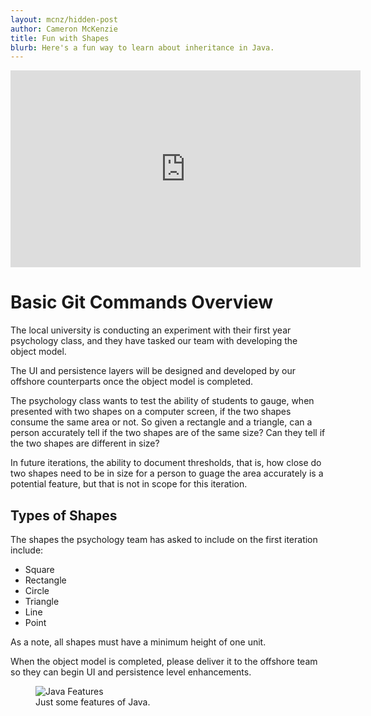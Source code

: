 ```yaml
---
layout: mcnz/hidden-post
author: Cameron McKenzie
title: Fun with Shapes
blurb: Here's a fun way to learn about inheritance in Java.
---
```


<div class="embed-responsive embed-responsive-16by9">
<iframe width="560" height="315" src="https://www.youtube.com/embed/3yBIRmUJhio" frameborder="0" allow="accelerometer; autoplay; clipboard-write; encrypted-media; gyroscope; picture-in-picture" allowfullscreen></iframe>
</div>

# Basic Git Commands Overview

The local university is conducting an experiment with their first year psychology class, and they have tasked our team with developing the object model. 

The UI and persistence layers will be designed and developed by our offshore counterparts once the object model is completed.

The psychology class wants to test the ability of students to gauge, when presented with two shapes on a computer screen, if the two shapes consume the same area or not. So given a rectangle and a triangle, can a person accurately tell if the two shapes are of the same size? Can they tell if the two shapes are different in size?

In future iterations, the ability to document thresholds, that is, how close do two shapes need to be in size for a person to guage the area accurately is a potential feature, but that is not in scope for this iteration.

## Types of Shapes

The shapes the psychology team has asked to include on the first iteration include:

* Square
* Rectangle
* Circle
* Triangle
* Line
* Point

As a note, all shapes must have a minimum height of one unit.

When the object model is completed, please deliver it to the offshore team so they can begin UI and persistence level enhancements.



<figure class="figure">
  <img src="https://cdn.ttgtmedia.com/rms/onlineimages/whatis-java_features_half_column_mobile.png" alt="Java Features" class="img-fluid mx-auto d-block img-thumbnail rounded ">
  <figcaption class="figure-caption">Just some features of Java.</figcaption>
</figure>

